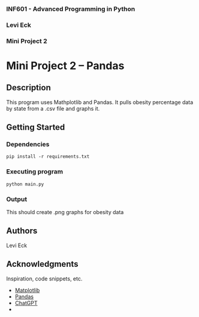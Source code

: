 ### INF601 - Advanced Programming in Python
### Levi Eck
### Mini Project 2


# Mini Project 2 – Pandas

## Description

This program uses Mathplotlib and Pandas. It pulls obesity percentage data by state from a .csv file and graphs it.

## Getting Started

### Dependencies
```
pip install -r requirements.txt
```

### Executing program

```
python main.py
``````

### Output

This should create .png graphs for obesity data


## Authors
Levi Eck

## Acknowledgments

Inspiration, code snippets, etc.
* [Matplotlib](https://matplotlib.org/)
* [Pandas](https://pandas.pydata.org/pandas-docs/stable/getting_started/overview.html)
* [ChatGPT](https://chatgpt.com/share/67ba1e76-6cfc-8001-9b08-6f209e800f04)
* 
